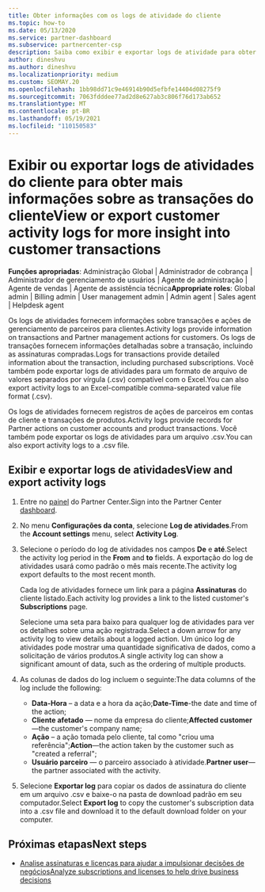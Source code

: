 ```yaml
---
title: Obter informações com os logs de atividade do cliente
ms.topic: how-to
ms.date: 05/13/2020
ms.service: partner-dashboard
ms.subservice: partnercenter-csp
description: Saiba como exibir e exportar logs de atividade para obter informações sobre transações de conta de cliente e outras atividades de gerenciamento de parceiros relacionadas ao cliente.
author: dineshvu
ms.author: dineshvu
ms.localizationpriority: medium
ms.custom: SEOMAY.20
ms.openlocfilehash: 1bb98dd71c9e46914b90d5efbfe14404d08275f9
ms.sourcegitcommit: 7063fdddee77ad2d8e627ab3c806f76d173ab652
ms.translationtype: MT
ms.contentlocale: pt-BR
ms.lasthandoff: 05/19/2021
ms.locfileid: "110150583"
---
```

# <a name="view-or-export-customer-activity-logs-for-more-insight-into-customer-transactions"></a><span data-ttu-id="0e046-103">Exibir ou exportar logs de atividades do cliente para obter mais informações sobre as transações do cliente</span><span class="sxs-lookup"><span data-stu-id="0e046-103">View or export customer activity logs for more insight into customer transactions</span></span>

<span data-ttu-id="0e046-104">**Funções apropriadas**: Administração Global | Administrador de cobrança | Administrador de gerenciamento de usuários | Agente de administração | Agente de vendas | Agente de assistência técnica</span><span class="sxs-lookup"><span data-stu-id="0e046-104">**Appropriate roles**: Global admin | Billing admin | User management admin | Admin agent | Sales agent | Helpdesk agent</span></span>

<span data-ttu-id="0e046-105">Os logs de atividades fornecem informações sobre transações e ações de gerenciamento de parceiros para clientes.</span><span class="sxs-lookup"><span data-stu-id="0e046-105">Activity logs provide information on transactions and Partner management actions for customers.</span></span> <span data-ttu-id="0e046-106">Os logs de transações fornecem informações detalhadas sobre a transação, incluindo as assinaturas compradas.</span><span class="sxs-lookup"><span data-stu-id="0e046-106">Logs for transactions provide detailed information about the transaction, including purchased subscriptions.</span></span> <span data-ttu-id="0e046-107">Você também pode exportar logs de atividades para um formato de arquivo de valores separados por vírgula (.csv) compatível com o Excel.</span><span class="sxs-lookup"><span data-stu-id="0e046-107">You can also export activity logs to an Excel-compatible comma-separated value file format (.csv).</span></span>

<span data-ttu-id="0e046-108">Os logs de atividades fornecem registros de ações de parceiros em contas de cliente e transações de produtos.</span><span class="sxs-lookup"><span data-stu-id="0e046-108">Activity logs provide records for Partner actions on customer accounts and product transactions.</span></span> <span data-ttu-id="0e046-109">Você também pode exportar os logs de atividades para um arquivo .csv.</span><span class="sxs-lookup"><span data-stu-id="0e046-109">You can also export activity logs to a .csv file.</span></span>

## <a name="view-and-export-activity-logs"></a><span data-ttu-id="0e046-110">Exibir e exportar logs de atividades</span><span class="sxs-lookup"><span data-stu-id="0e046-110">View and export activity logs</span></span>

1. <span data-ttu-id="0e046-111">Entre no [painel](https://partner.microsoft.com/dashboard) do Partner Center.</span><span class="sxs-lookup"><span data-stu-id="0e046-111">Sign into the Partner Center [dashboard](https://partner.microsoft.com/dashboard).</span></span>

2. <span data-ttu-id="0e046-112">No menu **Configurações da conta**, selecione **Log de atividades**.</span><span class="sxs-lookup"><span data-stu-id="0e046-112">From the **Account settings** menu, select **Activity Log**.</span></span>

3. <span data-ttu-id="0e046-113">Selecione o período do log de atividades nos campos **De** e **até**.</span><span class="sxs-lookup"><span data-stu-id="0e046-113">Select the activity log period in the **From** and **to** fields.</span></span> <span data-ttu-id="0e046-114">A exportação do log de atividades usará como padrão o mês mais recente.</span><span class="sxs-lookup"><span data-stu-id="0e046-114">The activity log export defaults to the most recent month.</span></span>

   <span data-ttu-id="0e046-115">Cada log de atividades fornece um link para a página **Assinaturas** do cliente listado.</span><span class="sxs-lookup"><span data-stu-id="0e046-115">Each activity log provides a link to the listed customer's **Subscriptions** page.</span></span>

   <span data-ttu-id="0e046-116">Selecione uma seta para baixo para qualquer log de atividades para ver os detalhes sobre uma ação registrada.</span><span class="sxs-lookup"><span data-stu-id="0e046-116">Select a down arrow for any activity log to view details about a logged action.</span></span> <span data-ttu-id="0e046-117">Um único log de atividades pode mostrar uma quantidade significativa de dados, como a solicitação de vários produtos.</span><span class="sxs-lookup"><span data-stu-id="0e046-117">A single activity log can show a significant amount of data, such as the ordering of multiple products.</span></span>

4. <span data-ttu-id="0e046-118">As colunas de dados do log incluem o seguinte:</span><span class="sxs-lookup"><span data-stu-id="0e046-118">The data columns of the log include the following:</span></span>
   - <span data-ttu-id="0e046-119">**Data-Hora** – a data e a hora da ação;</span><span class="sxs-lookup"><span data-stu-id="0e046-119">**Date-Time**-the date and time of the action;</span></span>
   - <span data-ttu-id="0e046-120">**Cliente afetado** — nome da empresa do cliente;</span><span class="sxs-lookup"><span data-stu-id="0e046-120">**Affected customer**—the customer's company name;</span></span>
   - <span data-ttu-id="0e046-121">**Ação** – a ação tomada pelo cliente, tal como "criou uma referência";</span><span class="sxs-lookup"><span data-stu-id="0e046-121">**Action**—the action taken by the customer such as "created a referral";</span></span>
   - <span data-ttu-id="0e046-122">**Usuário parceiro** — o parceiro associado à atividade.</span><span class="sxs-lookup"><span data-stu-id="0e046-122">**Partner user**—the partner associated with the activity.</span></span>

5. <span data-ttu-id="0e046-123">Selecione **Exportar log** para copiar os dados de assinatura do cliente em um arquivo .csv e baixe-o na pasta de download padrão em seu computador.</span><span class="sxs-lookup"><span data-stu-id="0e046-123">Select **Export log** to copy the customer's subscription data into a .csv file and download it to the default download folder on your computer.</span></span>

## <a name="next-steps"></a><span data-ttu-id="0e046-124">Próximas etapas</span><span class="sxs-lookup"><span data-stu-id="0e046-124">Next steps</span></span>

- [<span data-ttu-id="0e046-125">Analise assinaturas e licenças para ajudar a impulsionar decisões de negócios</span><span class="sxs-lookup"><span data-stu-id="0e046-125">Analyze subscriptions and licenses to help drive business decisions</span></span>](analyze-subscriptions-licenses.md)
